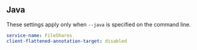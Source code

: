 ## Java

These settings apply only when `--java` is specified on the command line.

```yaml $(java)
service-name: FileShares
client-flattened-annotation-target: disabled
```